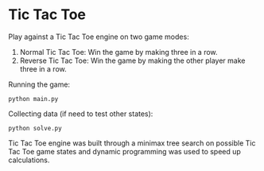 # Tic Tac Toe

Play against a Tic Tac Toe engine on two game modes:
1) Normal Tic Tac Toe: Win the game by making three in a row.
2) Reverse Tic Tac Toe: Win the game by making the other player make three in a row.

Running the game:
```
python main.py
```


Collecting data (if need to test other states):
```
python solve.py
```

Tic Tac Toe engine was built through a minimax tree search on possible Tic Tac Toe game states and dynamic programming was used to speed up calculations.
